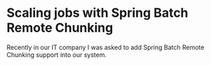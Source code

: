 # Scaling jobs with Spring Batch Remote Chunking #

Recently in our IT company I was asked to add Spring Batch Remote Chunking support into our system.
